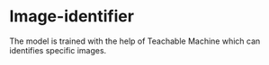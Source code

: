 # Image-identifier
The model is trained with the help of Teachable Machine which can identifies specific images.
